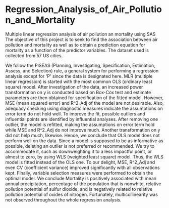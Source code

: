 # Regression_Analysis_of_Air_Pollution_and_Mortality
Multiple linear regression analysis of air pollution an mortality using SAS
The objective of this project is to seek to find the association between air pollution and mortality as well as to obtain a prediction equation for mortality as a function of the predictor variables. The dataset used is collected from 57 US cities.

We follow the PISEAS (Planning, Investigating, Specification, Estimation, Assess, and Selection) rule, a general system for performing a regression analysis except for 'P' since the data is designated here. MLR
(multiple linear regression) is started with the most common OLS (ordinary least square) model. After investigation of the data, an increased power transformation on y is conducted based on Box-Cox test and
estimate parameters are then obtained for specification of the fitted model. However, MSE (mean squared error) and R^2_Adj of the model are not desirable. Also, adequacy checking using diagnostic measures indicate
the assumptions on error term do not hold well. To improve the fit, possible outliers and influential points are identified by influential analyses. After removing one outlier, the model is refitted, making the assumptions
on error term hold while MSE and R^2_Adj do not improve much. Another transformation on y did not help much, likewise. Hence, we conclude that OLS model does not perform well on the data.
Since a model is supposed to be as informative as possible, deleting an outlier is not preferred or recommended. We try to accommodate it, such as downweighting it to a less impactful point, or almost to zero,
by using WLS (weighted least square) model. Thus, the WLS model is fitted instead of the OLS one. To our delight, MSE, R^2_Adj and even CV (coefficient variance) improved significantly with all observations kept.
Finally, variable selection measures were performed to obtain the optimal model.
We conclude Mortality is positively associated with mean annual precipitation, percentage of the population that is nonwhite, relative pollution potential of sulfur dioxide, and is negatively related to relative pollution
potential of oxides of nitrogen.
Fortunately, multicollinearity was not observed throughout the whole regression analysis.
